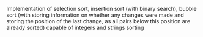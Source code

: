 Implementation of selection sort, insertion sort (with binary search), bubble sort (with storing information on whether any changes were made and storing the position of the last change, as all pairs below this position are already sorted) capable of integers and strings sorting
